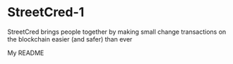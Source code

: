 # StreetCred-1
StreetCred brings people together by making small change transactions on the blockchain easier (and safer) than ever

My README
